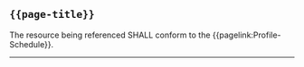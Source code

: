 ## <code>{{page-title}}</code>

The resource being referenced SHALL conform to the {{pagelink:Profile-Schedule}}.

---